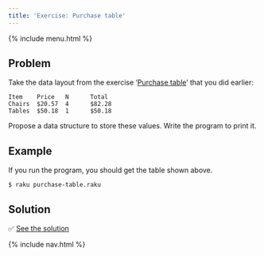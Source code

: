 ```yaml
---
title: 'Exercise: Purchase table'
---
```


{% include menu.html %}

## Problem

Take the data layout from the exercise ‘[Purchase table](/uk/essentials/strings/exercises/purchase-table)’ that you did earlier:

    Item    Price   N      Total
    Chairs  $20.57  4      $82.28
    Tables  $50.18  1      $50.18

Propose a data structure to store these values. Write the program to print it.

## Example

If you run the program, you should get the table shown above.

```console
$ raku purchase-table.raku
```

## Solution

✅ [See the solution](solution)

{% include nav.html %}